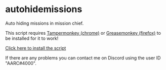 # autohidemissions
Auto hiding missions in mission chief.

This script requires <a href="https://www.tampermonkey.net/">Tampermonkey (chrome)</a> or <a href="https://addons.mozilla.org/en-US/firefox/addon/greasemonkey/">Greasemonkey (firefox)</a> to be installed for it to work!

<a href="https://github.com/MisteryMan/autohidemissions/raw/master/autohide.user.js"> Click here to install the script </a>

If there are any problems you can contact me on Discord using the user ID "AARC#4000".

